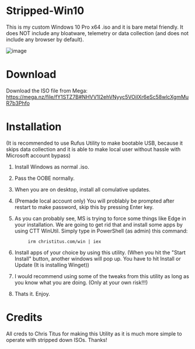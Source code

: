 # Stripped-Win10

This is my custom Windows 10 Pro x64 .iso and it is bare metal friendly.
It does NOT include any bloatware, telemetry or data collection (and does not include any browser by default).

![image](https://user-images.githubusercontent.com/118112129/221356135-68002990-0832-47f1-813d-8555c58e2800.png)

# Download

Download the ISO file from Mega:
https://mega.nz/file/fY1STZ7B#NHVV1I2ehVNyyc5VOiIXr6eSc58wlcXgmMuR7b3Phfo

# Installation

(It is recommended to use Rufus Utility to make bootable USB, because it skips data collection and it is able to make local user without hassle with Microsoft account bypass)

1. Install Windows as normal .iso.
2. Pass the OOBE normally.
3. When you are on desktop, install all comulative updates.
4. (Premade local account only) You will problably be prompted after restart to make password, skip this by pressing Enter key.
5. As you can probably see, MS is trying to force some things like Edge in your installation. We are going to get rid that and install some apps by using CTT WinUtil.
   Simply type in PowerShell (as admin) this command:

   			irm christitus.com/win | iex

6. Install apps of your choice by using this utility.
(When you hit the "Start Install" button, another windows will pop up. You have to hit Install or Update (It is installing Winget))
7. I would recommend using some of the tweaks from this utility as long as you know what you are doing. (Only at your own risk!!!)
8. Thats it. Enjoy.

# Credits

All creds to Chris Titus for making this Utility as it is much more simple to operate with stripped down ISOs.
Thanks!
